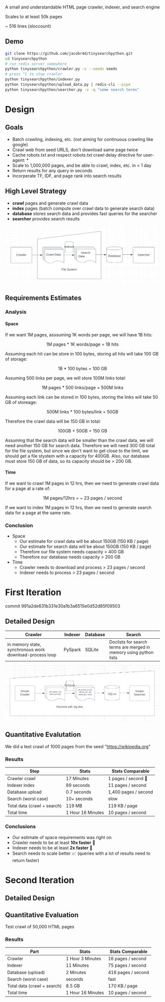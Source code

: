 A small and understandable HTML page crawler, indexer, and search engine

Scales to at least 50k pages

~ 516 lines (sloccount)

## Demo
```bash
git clone https://github.com/jacobr4d/tinysearchpython.git
cd tinysearchpython
# run redis-server somewhere
python tinysearchpython/crawler.py -v --seeds seeds
# press ^C to stop crawler
python tinysearchpython/indexer.py
python tinysearchpython/upload_data.py | redis-cli --pipe
python tinysearchpython/searcher.py -v -q "some search terms"
```

# Design
## Goals
- Batch crawling, indexing, etc. (not aiming for continuous crawling like google)
- Crawl web from seed URLS, don't download same page twice
- Cache robots.txt and respect robots.txt crawl delay directive for user-agent: *
- Scale to 1,000,000 pages, and be able to crawl, index, etc. in < 1 day
- Return results for any query in seconds
- Incorperate TF, IDF, and page rank into search results

## High Level Strategy
- **crawl** pages and generate crawl data
- **index** pages (batch compute over crawl data to generate search data)
- **database** stores search data and provides fast queries for the searcher
- **searcher** provides search results

<p align="center">
  <img src="https://raw.githubusercontent.com/jacobr4d/tinysearchpython/master/docs/design.png">
</p>

## Requirements Estimates
### Analysis
#### Space
If we want 1M pages, asssuming 1K words per page, we will have 1B hits:
<p align="center">
1M pages * 1K words/page = 1B hits
</p>
Assuming each hit can be store in 100 bytes, storing all hits will take 100 GB of storage:
<p align="center">
1B * 100 bytes = 100 GB
</p>
Assuming 500 links per page, we will store 100M links total:
<p align="center">
1M pages * 500 links/page = 500M links
</p>
Assuming each link can be stored in 100 bytes, storing the links will take 50 GB of storeage:
<p align="center">
500M links * 100 bytes/link = 50GB
</p>
Therefore the crawl data will be 150 GB in total:
<p align="center">
100GB + 50GB = 150 GB
</p>
Assuming that the search data will be smaller than the crawl data, we will need another 150 GB for search data. Therefore we will need 300 GB total for the file system, but since we don't want to get close to the limit, we should get a file stystem with a capacity for 400GB. Also, our database must store 150 GB of data, so its capacity should be > 200 GB.

#### Time
If we want to crawl 1M pages in 12 hrs, then we need to generate crawl data for a page at a rate of:
<p align="center">
1M pages/12hrs = ~ 23 pages / second
</p>
If we want to index 1M pages in 12 hrs, then we need to generate search data for a page at the same rate.

### Conclusion
- Space
  - Our estimate for crawl data will be about 150GB (150 KB / page)
  - Our estimate for search data will be about 150GB (150 KB / page)
  - Therefore our file system needs capacity > 400 GB
  - Therefore our database needs capacity > 200 GB
- Time
  - Crawler needs to download and process > 23 pages / second
  - Indexer needs to process > 23 pages / second

# First Iteration
commit 991a2de631b331e30a1b3a6515e0d52d85f09503
## Detailed Design

| Crawler | Indexer | Database | Search |
| --- | --- | --- | --- |
| in memory state, synchronous work download-process loop| PySpark | SQLite | Doclists for search terms are merged in memory using python lists |

<p align="center">
  <img src="https://raw.githubusercontent.com/jacobr4d/tinysearchpython/master/docs/iteration_1.png">
</p>

## Quantitative Evalutation
We did a test crawl of 1000 pages from the seed "https://wikipedia.org" 
### Results

| Step | Stats | Stats Comparable |
| --- | --- | --- |
| Crawler crawl | 17 Minutes | 1 pages / second 🐢 | 
| Indexer index | 89 seconds | 11 pages / second |
| Database upload | 0.7 seconds | 1,400 pages / second |
| Search (worst case) | 10+ seconds | slow |
| Total data (crawl + search) | 119 MB | 119 KB / page |
| Total time | 1 Hour 16 Minutes | 10 pages / second |

### Conclusions
- Our estimate of space requirements was right on
- Crawler needs to be at least __10x faster__ 🐢
- Indexer needs to be at least __2x faster__ 🐢
- Search needs to scale better 📈 (queries with a lot of results need to return faster)

# Second Iteration

## Detailed Design

## Quantitative Evaluation

Test crawl of 50,000 HTML pages

### Results

| Part | Stats | Stats Comparable |
| --- | --- | --- |
| Crawler | 1 Hour 3 Minutes | 16 pages / second | 
| Indexer | 11 Minutes | 75 pages / second |
| Database (upload) | 2 Minutes | 416 pages / second |
| Search (worst case) | seconds | fast |
| Total data (crawl + search) | 8.5 GB | 170 KB / page |
| Total time | 1 Hour 16 Minutes | 10 pages / second |